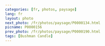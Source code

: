 ```yaml
---
categories: [fr, photos, paysage]
lang: fr
layout: photo
next_photo: /fr/photos/paysage/P0000134.html
picname: P0000156
prev_photo: /fr/photos/paysage/P0000190.html
tags: [Bushman Candle]
---
```

